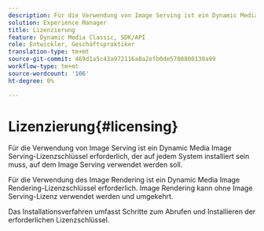 ```yaml
---
description: Für die Verwendung von Image Serving ist ein Dynamic Media Image Serving-Lizenzschlüssel erforderlich, der auf jedem System installiert sein muss, auf dem Image Serving verwendet werden soll.
solution: Experience Manager
title: Lizenzierung
feature: Dynamic Media Classic, SDK/API
role: Entwickler, Geschäftspraktiker
translation-type: tm+mt
source-git-commit: 469d1a5c43a972116a8a2efb0de5708800130a99
workflow-type: tm+mt
source-wordcount: '106'
ht-degree: 0%

---
```



# Lizenzierung{#licensing}

Für die Verwendung von Image Serving ist ein Dynamic Media Image Serving-Lizenzschlüssel erforderlich, der auf jedem System installiert sein muss, auf dem Image Serving verwendet werden soll.

Für die Verwendung des Image Rendering ist ein Dynamic Media Image Rendering-Lizenzschlüssel erforderlich. Image Rendering kann ohne Image Serving-Lizenz verwendet werden und umgekehrt.

Das Installationsverfahren umfasst Schritte zum Abrufen und Installieren der erforderlichen Lizenzschlüssel.
